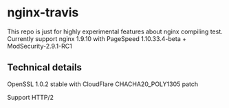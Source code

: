 # nginx-travis
This repo is just for highly experimental features about nginx compiling test.
Currently support nginx 1.9.10 with PageSpeed 1.10.33.4-beta + ModSecurity-2.9.1-RC1
## Technical details

OpenSSL 1.0.2 stable with CloudFlare CHACHA20_POLY1305 patch

Support HTTP/2
